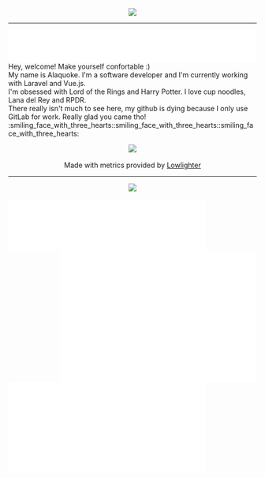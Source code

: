 <div align="center">
</div>
<br>
<div>
    <div align="center">
        <img align='center' src='https://user-images.githubusercontent.com/88796071/225752409-1d2e13c8-3119-4e57-b8b9-73efe5b09928.gif'/>
    </div>
    <hr>
        <img align="right" src='metrics.plugin.fortune.svg'/>
</div>

<div align='left'><p>Hey, welcome! Make yourself confortable :)<br/> My name is Alaquoke. I'm a software developer and I'm currently working with Laravel and Vue.js.<br> I'm obsessed with Lord of the Rings and Harry Potter. I love cup noodles, Lana del Rey and RPDR.<br/>There really isn't much to see here, my github is dying because I only use GitLab for work. Really glad you came tho! :smiling_face_with_three_hearts::smiling_face_with_three_hearts::smiling_face_with_three_hearts: </p>
    <div align="center">
    <img src="https://badges.pufler.dev/visits/quokequack/quokequack"/> <p>Made with metrics provided by <a href="https://github.com/lowlighter/metrics">Lowlighter </a></p>
        <hr>
</div>
    <p align="center">
  <a href="https://skillicons.dev">
    <img src="https://skillicons.dev/icons?i=laravel,php,javascript,vue,vuetify,mysql,bootstrap,git,gitlab,notion" />
  </a>
</p>
     <img align='left' width="400" src='languages.svg'/>
</div>
<div>
    <img align='right'  width="400" src='metrics.plugin.anilist.svg'/>
    <img align='left' width="400" src='isocalendar.svg'/>
</div>





